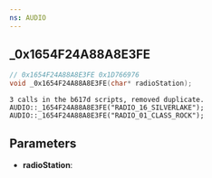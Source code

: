 ```yaml
---
ns: AUDIO
---
```

## _0x1654F24A88A8E3FE

```c
// 0x1654F24A88A8E3FE 0x1D766976
void _0x1654F24A88A8E3FE(char* radioStation);
```

```
3 calls in the b617d scripts, removed duplicate.  
AUDIO::_1654F24A88A8E3FE("RADIO_16_SILVERLAKE");  
AUDIO::_1654F24A88A8E3FE("RADIO_01_CLASS_ROCK");  
```

## Parameters
* **radioStation**: 

